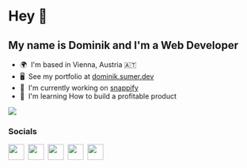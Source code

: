 Hey 👋
========================

My name is Dominik and I'm a Web Developer
-------------

*   🌍  I'm based in Vienna, Austria 🇦🇹
*   🖥️  See my portfolio at [dominik.sumer.dev](https://www.dominik.sumer.dev/)
*   🚀  I'm currently working on [snappify](https://snappify.com)
*   🧠  I'm learning How to build a profitable product

<a href="https://www.twitter.com/dominiksumer" target="_blank" rel="noreferrer"><img
                  src="https://img.shields.io/twitter/follow/dominiksumer?logo=twitter&style=for-the-badge&color=3382ed&labelColor=1c1917"
                /></a>
                
### Socials
<p align="left"><a href="https://www.twitter.com/dominiksumer" target="_blank" rel="noreferrer"><img src="https://raw.githubusercontent.com/danielcranney/readme-generator/main/public/icons/socials/twitter.svg" width="32" height="32" /></a>&nbsp;&nbsp;<a href="https://www.linkedin.com/in/dominik-sumer" target="_blank" rel="noreferrer"><img src="https://raw.githubusercontent.com/danielcranney/readme-generator/main/public/icons/socials/linkedin.svg" width="32" height="32" /></a>&nbsp;&nbsp;<a href="http://www.instagram.com/dominik.sumer.dev" target="_blank" rel="noreferrer"><img src="https://raw.githubusercontent.com/danielcranney/readme-generator/main/public/icons/socials/instagram.svg" width="32" height="32" /></a>&nbsp;&nbsp;<a href="https://www.dev.to/dominiksumer" target="_blank" rel="noreferrer"><img src="https://raw.githubusercontent.com/danielcranney/readme-generator/main/public/icons/socials/devdotto.svg" width="32" height="32" /></a>&nbsp;&nbsp;<a href="https://www.stackoverflow.com/users/4472847" target="_blank" rel="noreferrer"><img src="https://raw.githubusercontent.com/danielcranney/readme-generator/main/public/icons/socials/stackoverflow.svg" width="32" height="32" /></a></p>
